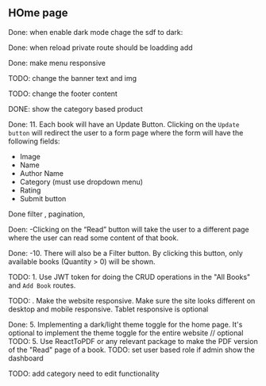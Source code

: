## HOme page

Done: when enable dark mode chage the sdf to dark:

Done: when reload private route should be loadding add

Done: make menu responsive

TODO: change the banner text and img

TODO: change the footer content

DONE: show the category based product

Done: 11. Each book will have an Update Button. Clicking on the `Update button` will redirect the user
to a form page where the form will have the following fields:

- Image
- Name
- Author Name
- Category (must use dropdown menu)
- Rating
- Submit button

Done filter , pagination,

<!-- TODO: sorting -->

Doen: -Clicking on the “Read” button will take the user to a different page where the user can read
some content of that book.

Done: -10. There will also be a Filter button. By clicking this button, only available books (Quantity > 0)
will be shown.

TODO: 1. Use JWT token for doing the CRUD operations in the "All Books" and `Add Book` routes.

TODO: . Make the website responsive. Make sure the site looks different on desktop and mobile
responsive. Tablet responsive is optional

Done: 5. Implementing a dark/light theme toggle for the home page. It's optional to implement the
theme toggle for the entire website
// optional
TODO: 5. Use ReactToPDF or any relevant package to make the PDF version of the "Read" page of a
book.
TODO: set user based role if admin show the dashboard

TODO: add category need to edit functionality
